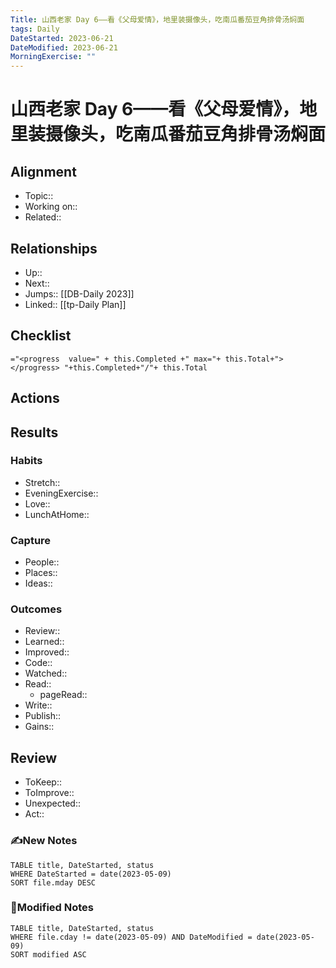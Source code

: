 ```yaml
---
Title: 山西老家 Day 6——看《父母爱情》，地里装摄像头，吃南瓜番茄豆角排骨汤焖面
tags: Daily
DateStarted: 2023-06-21
DateModified: 2023-06-21
MorningExercise: ""
---
```

# 山西老家 Day 6——看《父母爱情》，地里装摄像头，吃南瓜番茄豆角排骨汤焖面
## Alignment
- Topic::
- Working on::
- Related::
## Relationships
- Up:: 
- Next::
- Jumps:: [[DB-Daily 2023]]
- Linked:: [[tp-Daily Plan]]
## Checklist
`="<progress  value=" + this.Completed +" max="+ this.Total+"></progress> "+this.Completed+"/"+ this.Total`
## Actions
## Results 
### Habits
- Stretch::  
- EveningExercise::
- Love::
- LunchAtHome:: 
### Capture
- People:: 
- Places::
- Ideas:: 
### Outcomes
- Review::  
- Learned::
- Improved:: 
- Code::
- Watched::
- Read:: 
	- pageRead::
- Write::
- Publish::
- Gains::
## Review
- ToKeep::  
- ToImprove::  
- Unexpected::  
- Act::
### ✍️New Notes

```dataview
TABLE title, DateStarted, status
WHERE DateStarted = date(2023-05-09)
SORT file.mday DESC
```

### 📝Modified Notes

```dataview
TABLE title, DateStarted, status
WHERE file.cday != date(2023-05-09) AND DateModified = date(2023-05-09)
SORT modified ASC
```
